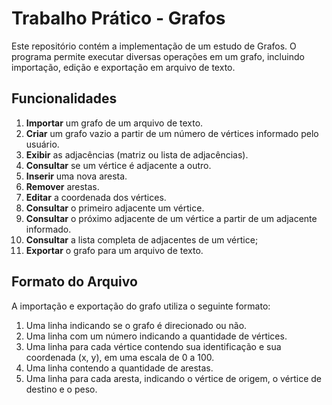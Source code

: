 # Trabalho Prático - Grafos

Este repositório contém a implementação de um estudo de Grafos. O programa permite executar diversas operações em um grafo, incluindo importação, edição e exportação em arquivo de texto.

## Funcionalidades

1. **Importar** um grafo de um arquivo de texto.  
2. **Criar** um grafo vazio a partir de um número de vértices informado pelo usuário.  
3. **Exibir** as adjacências (matriz ou lista de adjacências).  
4. **Consultar** se um vértice é adjacente a outro.  
5. **Inserir** uma nova aresta.  
6. **Remover** arestas.  
7. **Editar** a coordenada dos vértices.  
8. **Consultar** o primeiro adjacente um vértice.
9. **Consultar** o próximo adjacente de um vértice a partir de um adjacente informado.
10. **Consultar** a lista completa de adjacentes de um vértice;
11. **Exportar** o grafo para um arquivo de texto.

## Formato do Arquivo

A importação e exportação do grafo utiliza o seguinte formato:

1. Uma linha indicando se o grafo é direcionado ou não.  
2. Uma linha com um número indicando a quantidade de vértices.  
3. Uma linha para cada vértice contendo sua identificação e sua coordenada (x, y), em uma escala de 0 a 100.  
4. Uma linha contendo a quantidade de arestas.  
5. Uma linha para cada aresta, indicando o vértice de origem, o vértice de destino e o peso.  
